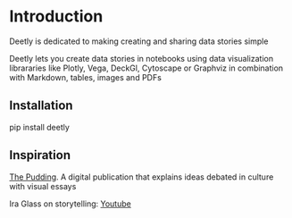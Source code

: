 Introduction
============================

Deetly is dedicated to making creating and sharing data stories simple

Deetly lets you create data stories in notebooks using data visualization librararies like Plotly, Vega, DeckGl, Cytoscape or Graphviz in combination with Markdown, tables, images and PDFs 

## Installation

pip install deetly


## Inspiration

[The Pudding](https://pudding.cool). A digital publication that explains ideas debated in culture with visual essays

Ira Glass on storytelling: [Youtube](https://www.youtube.com/watch?v=f6ezU57J8YI)
